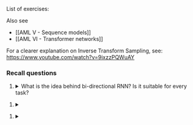 List of exercises:

Also see
- [[AML V - Sequence models]]
- [[AML VI - Transformer networks]] 

For a clearer explanation on Inverse Transform Sampling, see: https://www.youtube.com/watch?v=9ixzzPQWuAY

### Recall questions 

1. <details markdown=1><summary markdown="span"> What is the idea behind bi-directional RNN? Is it suitable for every task? </summary>
    
    \
	In some cases it is useful to have bi-directional RNN in order to ==leverage important context information==. A great example would be sentiment analysis.

	![](../../../static/NLP/rec1.png)
   
</details>

1. <details markdown=1><summary markdown="span">  </summary>
    
    \
    
</details>

1. <details markdown=1><summary markdown="span">  </summary>
    
    \
    
</details>